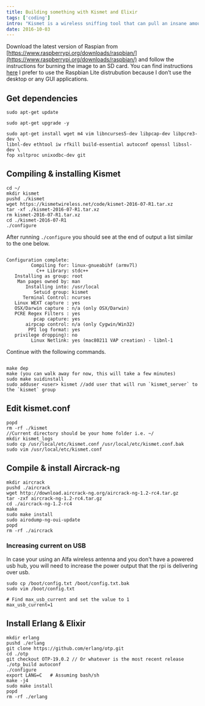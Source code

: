 ```yaml
---
title: Building something with Kismet and Elixir
tags: ['coding']
intro: "Kismet is a wireless sniffing tool that can pull an insane amount of information from wireless data. I want to build something with Elixir so lets build a web UI to show data we get from Kismet."
date: 2016-10-03
---
```



Download the latest version of Raspian from [https://www.raspberrypi.org/downloads/raspbian/](https://www.raspberrypi.org/downloads/raspbian/) and follow the instructions for burning the image to an SD card. You can find instructions [here](https://www.raspberrypi.org/documentation/installation/installing-images/README.md) I prefer to use the Raspbian Lite distrubution because I don’t use the desktop or any GUI applications.

## Get dependencies
```
sudo apt-get update

sudo apt-get upgrade -y

sudo apt-get install wget m4 vim libncurses5-dev libpcap-dev libpcre3-dev \
libnl-dev ethtool iw rfkill build-essential autoconf openssl libssl-dev \
fop xsltproc unixodbc-dev git
```

## Compiling & installing Kismet

```
cd ~/
mkdir kismet
pushd ./kismet
wget https://kismetwireless.net/code/kismet-2016-07-R1.tar.xz
tar -xf ./kismet-2016-07-R1.tar.xz
rm kismet-2016-07-R1.tar.xz
cd ./kismet-2016-07-R1
./configure

```

After running `./configure` you should see at the end of output a list similar to the one below.

```

Configuration complete:
         Compiling for: linux-gnueabihf (armv7l)
           C++ Library: stdc++
   Installing as group: root
    Man pages owned by: man
       Installing into: /usr/local
          Setuid group: kismet
      Terminal Control: ncurses
   Linux WEXT capture : yes
   OSX/Darwin capture : n/a (only OSX/Darwin)
   PCRE Regex Filters : yes
          pcap capture: yes
       airpcap control: n/a (only Cygwin/Win32)
        PPI log format: yes
   privilege dropping): no
         Linux Netlink: yes (mac80211 VAP creation) - libnl-1 
```

Continue with the following commands.

```

make dep 
make (you can walk away for now, this will take a few minutes)
sudo make suidinstall
sudo adduser <user> kismet //add user that will run `kismet_server` to the `kismet` group
```

## Edit kismet.conf
```
popd
rm -rf ./kismet
//Current directory should be your home folder i.e. ~/
mkdir kismet_logs
sudo cp /usr/local/etc/kismet.conf /usr/local/etc/kismet.conf.bak
sudo vim /usr/local/etc/kismet.conf
```

## Compile & install Aircrack-ng
```
mkdir aircrack
pushd ./aircrack
wget http://download.aircrack-ng.org/aircrack-ng-1.2-rc4.tar.gz
tar -zxf aircrack-ng-1.2-rc4.tar.gz
cd ./aircrack-ng-1.2-rc4
make
sudo make install
sudo airodump-ng-oui-update
popd
rm -rf ./aircrack
```

### Increasing current on USB

In case your using an Alfa wireless antenna and you don't have a powered usb hub,
you will need to increase the power output that the rpi is delivering over usb.

```
sudo cp /boot/config.txt /boot/config.txt.bak
sudo vim /boot/config.txt

# Find max_usb_current and set the value to 1 
max_usb_current=1
```


## Install Erlang & Elixir
```
mkdir erlang
pushd ./erlang
git clone https://github.com/erlang/otp.git
cd ./otp
git checkout OTP-19.0.2 // Or whatever is the most recent release
./otp_build autoconf
./configure
export LANG=C   # Assuming bash/sh
make -j4
sudo make install
popd
rm -rf ./erlang
```
